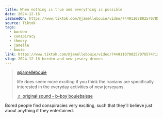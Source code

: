 ```yaml
---
title: When nothing is true and everything is possible
date: 2024-12-16
isBasedOn: https://www.tiktok.com/@jamellebouie/video/7449110780257078574?is_from_webapp=1&sender_device=pc&web_id=7268738952957675051
source: Tiktok
tags:
  - bordem
  - conspiracy
  - theory
  - jamelle
  - bouie
link: https://www.tiktok.com/@jamellebouie/video/7449110780257078574?is_from_webapp=1&sender_device=pc&web_id=7268738952957675051
slug: 2024-12-16-bordem-and-new-jesery-drones
---
```

<blockquote class="tiktok-embed" cite="https://www.tiktok.com/@jamellebouie/video/7449110780257078574" data-video-id="7449110780257078574" style="max-width: 605px;min-width: 325px;" > <section> <a target="_blank" title="@jamellebouie" href="https://www.tiktok.com/@jamellebouie?refer=embed">@jamellebouie</a> <p>life does seem more exciting if you think the iranians are specifically interested in the everyday activities of new jerseyans. </p> <a target="_blank" title="♬ original sound - b-boy bouiebaisse" href="https://www.tiktok.com/music/original-sound-7449110722849590059?refer=embed">♬ original sound - b-boy bouiebaisse</a> </section> </blockquote> <script async src="https://www.tiktok.com/embed.js"></script> 

Bored people find conspiracies very exciting, such that they'll believe just about anything if they entertained.